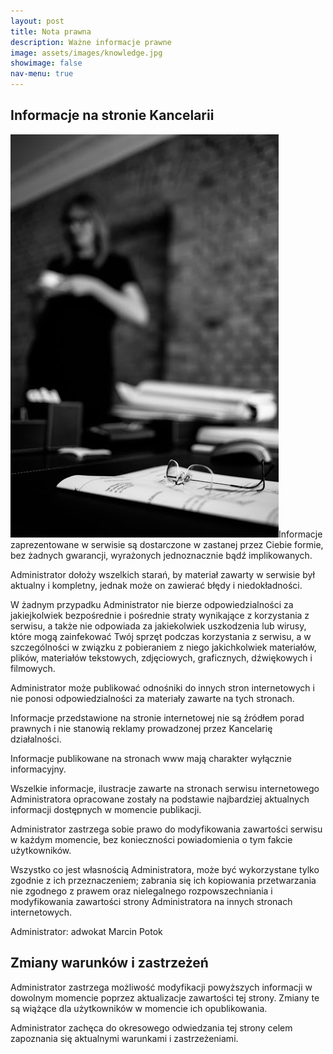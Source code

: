 ```yaml
---
layout: post
title: Nota prawna
description: Ważne informacje prawne
image: assets/images/knowledge.jpg
showimage: false
nav-menu: true
---
```

<h2>Informacje na stronie Kancelarii</h2>
<p><span class="image right"><img src="assets/images/note.jpg" alt="" /></span>Informacje zaprezentowane w serwisie są dostarczone w zastanej przez Ciebie formie, bez żadnych gwarancji, wyrażonych jednoznacznie bądź implikowanych.</p>
<p>Administrator dołoży wszelkich starań, by materiał zawarty w serwisie był aktualny i kompletny, jednak może on zawierać błędy i niedokładności.</p>
<p>W żadnym przypadku Administrator nie bierze odpowiedzialności za jakiejkolwiek bezpośrednie i pośrednie straty wynikające z korzystania z serwisu, a także nie odpowiada za jakiekolwiek uszkodzenia lub wirusy, które mogą zainfekować Twój sprzęt podczas korzystania z serwisu, a w szczególności w związku z pobieraniem z niego jakichkolwiek materiałów, plików, materiałów tekstowych, zdjęciowych, graficznych, dźwiękowych i filmowych.</p>
<p>Administrator może publikować odnośniki do innych stron internetowych i nie ponosi odpowiedzialności za materiały zawarte na tych stronach.</p>
<p>Informacje przedstawione na stronie internetowej nie są źródłem porad prawnych i nie stanowią reklamy prowadzonej przez Kancelarię działalności.</p>
<p>Informacje publikowane na stronach www mają charakter wyłącznie informacyjny.</p>

<p>Wszelkie informacje, ilustracje zawarte na stronach serwisu internetowego Administratora opracowane zostały na podstawie najbardziej aktualnych informacji dostępnych w momencie publikacji.</p>
<p>Administrator zastrzega sobie prawo do modyfikowania zawartości serwisu w każdym momencie, bez konieczności powiadomienia o tym fakcie użytkowników.</p>
<p>Wszystko co jest własnością Administratora, może być wykorzystane tylko zgodnie z ich przeznaczeniem; zabrania się ich kopiowania przetwarzania nie zgodnego z prawem oraz nielegalnego rozpowszechniania i modyfikowania zawartości strony Administratora na innych stronach internetowych.</p>

<p>Administrator: adwokat Marcin Potok</p>

<h2>Zmiany warunków i zastrzeżeń</h2>

<p>Administrator zastrzega możliwość modyfikacji powyższych informacji w dowolnym momencie poprzez aktualizacje zawartości tej strony. Zmiany te są wiążące dla użytkowników w momencie ich opublikowania.</p>
<p>Administrator zachęca do okresowego odwiedzania tej strony celem zapoznania się aktualnymi warunkami i zastrzeżeniami.</p>
